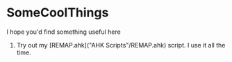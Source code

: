 # SomeCoolThings
 I hope you'd find something useful here

1. Try out my [REMAP.ahk]("AHK Scripts"/REMAP.ahk) script. I use it all the time.
